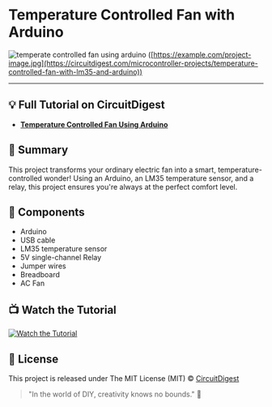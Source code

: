# Temperature Controlled Fan with Arduino
![temperate controlled fan using arduino ](https://github.com/Circuit-Digest/temperature-controlled-fan/assets/65025308/920d3eb2-8870-4601-8189-d2466ff5950c)
([https://example.com/project-image.jpg](https://circuitdigest.com/microcontroller-projects/temperature-controlled-fan-with-lm35-and-arduino))

---
## 💡 Full Tutorial on CircuitDigest

- [**Temperature Controlled Fan Using Arduino**](https://www.your-website.com)

## 📜 Summary

This project transforms your ordinary electric fan into a smart, temperature-controlled wonder! Using an Arduino, an LM35 temperature sensor, and a relay, this project ensures you're always at the perfect comfort level.

## 🧰 Components

- Arduino
- USB cable
- LM35 temperature sensor
- 5V single-channel Relay
- Jumper wires
- Breadboard
- AC Fan

## 📺 Watch the Tutorial

[![Watch the Tutorial](https://img.youtube.com/vi/kyz9NSA0oow/0.jpg)](https://www.youtube.com/watch?v=kyz9NSA0oow)


## 📝 License

This project is released under The MIT License (MIT) © [CircuitDigest](https://github.com/circuit-digest)

> "In the world of DIY, creativity knows no bounds." 🎨


